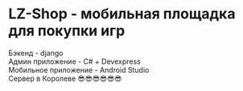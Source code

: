 # LZ-Shop - мобильная площадка для покупки игр

Бэкенд - django \
Админ приложение - C# + Devexpress \
Мобильное приложение - Android Studio \
Сервер в Королеве 😎😎😎😎😎😎
